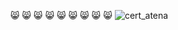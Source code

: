 :smile_cat: :smile_cat: :smile_cat: :smile_cat: :smile_cat: :smile_cat: :smile_cat: :smile_cat: :smile_cat:
![cert_atena](https://user-images.githubusercontent.com/7158671/35613363-8715884e-0674-11e8-84f6-5dd972dc10c4.png)
